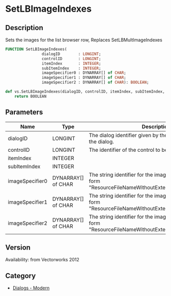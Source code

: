 # SetLBImageIndexes

## Description
Sets the images for the list browser row, Replaces SetLBMultImageIndexes

```pascal
FUNCTION SetLBImageIndexes(
				dialogID        : LONGINT;
				controlID       : LONGINT;
				itemIndex       : INTEGER;
				subItemIndex    : INTEGER;
				imageSpecifier0 : DYNARRAY[] of CHAR;
				imageSpecifier1 : DYNARRAY[] of CHAR;
				imageSpecifier2 : DYNARRAY[] of CHAR): BOOLEAN;
```

```python
def vs.SetLBImageIndexes(dialogID, controlID, itemIndex, subItemIndex, imageSpecifier0, imageSpecifier1, imageSpecifier2):
    return BOOLEAN
```

## Parameters
|Name|Type|Description|
|---|---|---|
|dialogID|LONGINT|The dialog identifier given by the command to create the dialog.|
|controlID|LONGINT|The identifier of the control to be updated.|
|itemIndex|INTEGER|   |
|subItemIndex|INTEGER|   |
|imageSpecifier0|DYNARRAY[] of CHAR|The string identifier for the image. It should be of the form &quot;ResourceFileNameWithoutExtension/PathOfImageFile&quot;.|
|imageSpecifier1|DYNARRAY[] of CHAR|The string identifier for the image. It should be of the form &quot;ResourceFileNameWithoutExtension/PathOfImageFile&quot;.|
|imageSpecifier2|DYNARRAY[] of CHAR|The string identifier for the image. It should be of the form &quot;ResourceFileNameWithoutExtension/PathOfImageFile&quot;.|

## Version
Availability: from Vectorworks 2012

## Category
* [Dialogs - Modern](../Categories/Dialogs%20-%20Modern.md)
